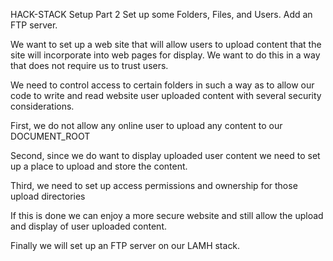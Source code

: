 HACK-STACK Setup Part 2
Set up some Folders, Files, and Users. Add an FTP server.

We want to set up a web site that will allow users to upload content that the site will
incorporate into web pages for display. We want to do this in a way that does not require us to trust users.

We need to control access to certain folders in such a way as to allow our code to write and read
website user uploaded content with several security considerations.

First, we do not allow any online user to upload any content to our DOCUMENT_ROOT

Second, since we do want to display uploaded user content we need to set up a place to upload and store the content.

Third, we need to set up access permissions and ownership for those upload directories

If this is done we can enjoy a more secure website and still allow the upload and display of user uploaded content.

Finally we will set up an FTP server on our LAMH stack.
